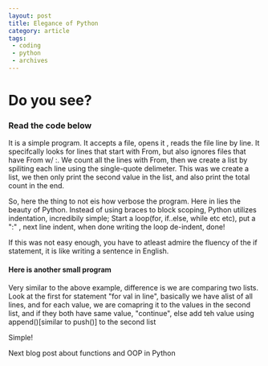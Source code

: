 ```yaml
---
layout: post
title: Elegance of Python
category: article
tags:
 - coding
 - python
 - archives
---
```

<html lang="en">
<head>
  <meta charset="UTF-8">
  <title>Beauty in Python</title>
</head>
<body>
<h1>Do you see?</h1>
<h3>Read the code below</h3>
<script src="https://gist.github.com/boshika/dc6e62eb34f98d6ca09d.js"></script>
<p>It is a simple program. It accepts a file, opens it , reads the file line by line. It specifcally looks for lines that start with From, but also ignores files that have From w/ :. We count all the lines with From, then we create a list by spiliting each line using the single-quote delimeter. This was we create a list, we then only print the second value in the list, and also print the total count in the end. </p>
<p>So, here the thing to not eis how verbose the program. Here in lies the beauty of Python. Instead of using braces to block scoping, Python utilizes indentation, incredibily simple; Start a loop(for, if..else, while etc etc), put a ":" , next line indent, when done writing the loop de-indent, done!</p>
<p>If this was not easy enough, you have to atleast admire the fluency of the if statement, it is like writing a sentence in English.</p>
<h4>Here is another small program</h4>
<script src="https://gist.github.com/boshika/a7638ad20c50cd2f1427.js"></script>
<p>Very similar to the above example, difference is we are comparing two lists. Look at the first for statement "for val in line", basically we have alist of all lines, and for each value, we are comapring it to the values in the second list, and if they both have same value, "continue", else add teh value using append()[similar to push()] to the second list</p>
<p>Simple!</p>
<p>Next blog post about functions and OOP in Python</p>
</body>
</html>
